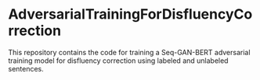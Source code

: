 # AdversarialTrainingForDisfluencyCorrection
This repository contains the code for training a Seq-GAN-BERT adversarial training model for disfluency correction using labeled and unlabeled sentences.
